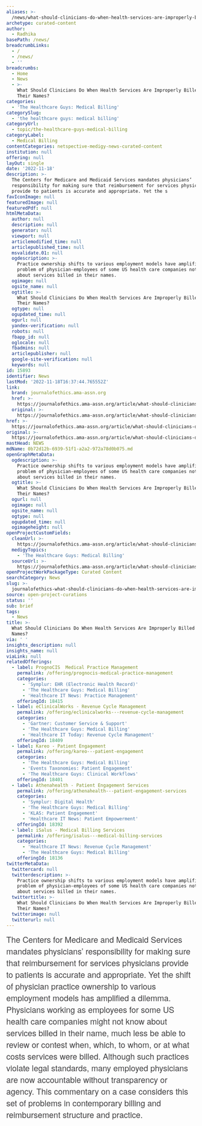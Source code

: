 ```yaml
---
aliases: >-
  /news/what-should-clinicians-do-when-health-services-are-improperly-billed-in-their-names
archetype: curated-content
author:
  - Radhika
basePath: /news/
breadcrumbLinks:
  - /
  - /news/
  - ''
breadcrumbs:
  - Home
  - News
  - >-
    What Should Clinicians Do When Health Services Are Improperly Billed in
    Their Names?
categories:
  - 'The Healthcare Guys: Medical Billing'
categorySlug:
  - 'the healthcare guys: medical billing'
categoryUrl:
  - topic/the-healthcare-guys-medical-billing
categoryLabel:
  - Medical Billing
contentCategories: netspective-medigy-news-curated-content
institution: null
offering: null
layOut: single
date: '2022-11-18'
description: >-
  The Centers for Medicare and Medicaid Services mandates physicians’
  responsibility for making sure that reimbursement for services physicians
  provide to patients is accurate and appropriate. Yet the s
favIconImage: null
featuredImage: null
featuredPdf: null
htmlMetaData:
  author: null
  description: null
  generator: null
  viewport: null
  articlemodified_time: null
  articlepublished_time: null
  msvalidate.01: null
  ogdescription: >-
    Practice ownership shifts to various employment models have amplified the
    problem of physician-employees of some US health care companies not knowing
    about services billed in their names.
  ogimage: null
  ogsite_name: null
  ogtitle: >-
    What Should Clinicians Do When Health Services Are Improperly Billed in
    Their Names?
  ogtype: null
  ogupdated_time: null
  ogurl: null
  yandex-verification: null
  robots: null
  fbapp_id: null
  oglocale: null
  fbadmins: null
  articlepublisher: null
  google-site-verification: null
  keywords: null
id: 15893
identifier: News
lastMod: '2022-11-18T16:37:44.765552Z'
link:
  brand: journalofethics.ama-assn.org
  href: >-
    https://journalofethics.ama-assn.org/article/what-should-clinicians-do-when-health-services-are-improperly-billed-their-names/2022-11
  original: >-
    https://journalofethics.ama-assn.org/article/what-should-clinicians-do-when-health-services-are-improperly-billed-their-names/2022-11
href: >-
  https://journalofethics.ama-assn.org/article/what-should-clinicians-do-when-health-services-are-improperly-billed-their-names/2022-11
original: >-
  https://journalofethics.ama-assn.org/article/what-should-clinicians-do-when-health-services-are-improperly-billed-their-names/2022-11
mastHead: NEWS
mdName: 0b72d12b-6939-51f1-a2a2-972a78d0b075.md
openGraphMetaData:
  ogdescription: >-
    Practice ownership shifts to various employment models have amplified the
    problem of physician-employees of some US health care companies not knowing
    about services billed in their names.
  ogtitle: >-
    What Should Clinicians Do When Health Services Are Improperly Billed in
    Their Names?
  ogurl: null
  ogimage: null
  ogsite_name: null
  ogtype: null
  ogupdated_time: null
  ogimageheight: null
openProjectCustomFields:
  cleanUrl: >-
    https://journalofethics.ama-assn.org/article/what-should-clinicians-do-when-health-services-are-improperly-billed-their-names/2022-11
  medigyTopics:
    - 'The Healthcare Guys: Medical Billing'
  sourceUrl: >-
    https://journalofethics.ama-assn.org/article/what-should-clinicians-do-when-health-services-are-improperly-billed-their-names/2022-11
openProjectWorkPackageType: Curated Content
searchCategory: News
slug: >-
  journalofethics-what-should-clinicians-do-when-health-services-are-improperly-billed-in-their-names
source: open-project-curations
status: ''
sub: brief
tags:
  - News
title: >-
  What Should Clinicians Do When Health Services Are Improperly Billed in Their
  Names?
via: ' '
insights_description: null
insights_name: null
viaLink: null
relatedOfferings:
  - label: PrognoCIS  Medical Practice Management
    permalink: /offering/prognocis-medical-practice-management
    categories:
      - 'Symplur: EHR (Electronic Health Record)'
      - 'The Healthcare Guys: Medical Billing'
      - 'Healthcare IT News: Practice Management'
    offeringId: 18415
  - label: eClinicalWorks - Revenue Cycle Management
    permalink: /offering/eclinicalworks---revenue-cycle-management
    categories:
      - 'Gartner: Customer Service & Support'
      - 'The Healthcare Guys: Medical Billing'
      - 'Healthcare IT Today: Revenue Cycle Management'
    offeringId: 18409
  - label: Kareo - Patient Engagement
    permalink: /offering/kareo---patient-engagement
    categories:
      - 'The Healthcare Guys: Medical Billing'
      - 'Events Taxonomies: Patient Engagement'
      - 'The Healthcare Guys: Clinical Workflows'
    offeringId: 18401
  - label: Athenahealth - Patient Engagement Services
    permalink: /offering/athenahealth---patient-engagement-services
    categories:
      - 'Symplur: Digital Health'
      - 'The Healthcare Guys: Medical Billing'
      - 'KLAS: Patient Engagement'
      - 'Healthcare IT News: Patient Empowerment'
    offeringId: 18392
  - label: iSalus - Medical Billing Services
    permalink: /offering/isalus---medical-billing-services
    categories:
      - 'Healthcare IT News: Revenue Cycle Management'
      - 'The Healthcare Guys: Medical Billing'
    offeringId: 18136
twitterMetaData:
  twittercard: null
  twitterdescription: >-
    Practice ownership shifts to various employment models have amplified the
    problem of physician-employees of some US health care companies not knowing
    about services billed in their names.
  twittertitle: >-
    What Should Clinicians Do When Health Services Are Improperly Billed in
    Their Names?
  twitterimage: null
  twitterurl: null
---
```

<p style="margin-top: 0px; margin-bottom: 12.5px; color: rgb(65, 64, 66); font-family: franklin-gothic-urw, helveticaneue, helvetica, arial, sans-serif; font-size: 21.6px;">The Centers for Medicare and Medicaid Services mandates physicians’ responsibility for making sure that reimbursement for services physicians provide to patients is accurate and appropriate. Yet the shift of physician practice ownership to various employment models has amplified a dilemma. Physicians working as employees for some US health care companies might not know about services billed in their name, much less be able to review or contest when, which, to whom, or at what costs services were billed. Although such practices violate legal standards, many employed physicians are now accountable without transparency or agency. This commentary on a case considers this set of problems in contemporary billing and reimbursement structure and practice.</p><div> </div>